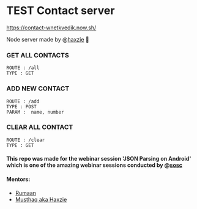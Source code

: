 # TEST Contact server
https://contact-wnetkvedik.now.sh/

Node server made by @[haxzie](https://github.com/haxzie) 💖

### GET ALL CONTACTS
```
ROUTE : /all
TYPE : GET  
```

### ADD NEW CONTACT
```
ROUTE : /add
TYPE : POST
PARAM :  name, number  
```

### CLEAR ALL CONTACT
```
ROUTE : /clear
TYPE : GET  
```



#### This repo was made for the webinar session 'JSON Parsing on Android' which is one of the amazing webinar sessions conducted by @[sosc](https://github.com/so-sc)

#### Mentors:
- [Rumaan](https://github.com/rumaan)
- [Musthaq aka Haxzie](https://github.com/haxzie)
